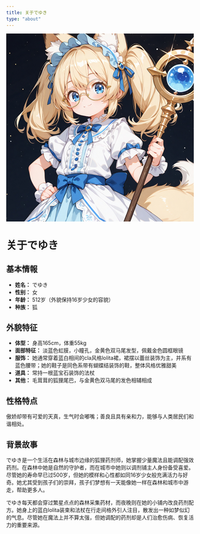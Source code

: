 ```yaml
---
title: 关于でゆき
type: "about"
---
```


<link rel="stylesheet" href="/css/custom.css">

<div style="text-align: center;">
    <a href="https://github.com/deyuki99" target="_blank">
        <img src="../images/oc.jpg" alt="でゆき" class="profile-avatar">
    </a>
</div>

# 关于でゆき

## 基本情報

- **姓名：** でゆき
- **性别：** 女
- **年龄：** 512岁（外貌保持16岁少女的容貌）
- **种族：** 狐

## 外貌特征

- **体型：** 身高165cm，体重55kg
- **面部特征：** 淡蓝色虹膜，小瞳孔，金黄色双马尾发型，佩戴金色圆框眼镜
- **服饰：** 她通常穿着蓝白相间的cla风格lolita裙，裙摆以蕾丝装饰为主，并系有蓝色腰带；她的鞋子是同色系带有蝴蝶结装饰的鞋，整体风格优雅甜美
- **道具：** 常持一根蓝宝石装饰的法杖
- **其他：** 毛茸茸的狐狸尾巴，与金黄色双马尾的发色相辅相成

## 性格特点

傲娇却带有可爱的天真，生气时会嘟嘴；善良且具有亲和力，能够与人类居民们和谐相处。

## 背景故事

でゆき是一个生活在森林与城市边缘的狐狸药剂师，她掌握少量魔法且能调配强效药剂。在森林中她是自然的守护者，而在城市中她则以调剂铺主人身份备受喜爱。尽管她的寿命早已过500岁，但她的模样和心性都如同16岁少女般充满活力与好奇。她尤其受到孩子们的崇拜，孩子们梦想有一天能像她一样在森林和城市中游走，帮助更多人。

でゆき每天都会穿过繁星点点的森林采集药材，而夜晚则在她的小铺内改良药剂配方。她身上的蓝白lolita装束和法杖在行走间格外引人注目，散发出一种如梦似幻的气息。尽管她在魔法上并不算太强，但她调配的药剂却是人们治愈伤病、恢复活力的重要来源。